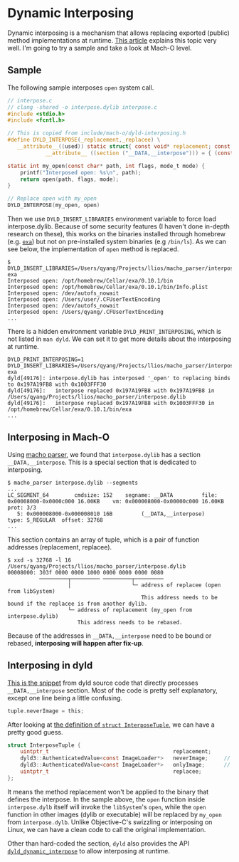 # Dynamic Interposing
Dynamic interposing is a mechanism that allows replacing exported (public) method implementations at runtime. [This article](https://www.emergetools.com/blog/posts/DyldInterposing) explains this topic very well. I'm going to try a sample and take a look at Mach-O level.

## Sample
The following sample interposes `open` system call.

``` c
// interpose.c
// clang -shared -o interpose.dylib interpose.c
#include <stdio.h>
#include <fcntl.h>

// This is copied from include/mach-o/dyld-interposing.h
#define DYLD_INTERPOSE(_replacement,_replacee) \
   __attribute__((used)) static struct{ const void* replacement; const void* replacee; } _interpose_##_replacee \
            __attribute__ ((section ("__DATA,__interpose"))) = { (const void*)(unsigned long)&_replacement, (const void*)(unsigned long)&_replacee };

static int my_open(const char* path, int flags, mode_t mode) {
    printf("Interposed open: %s\n", path);
    return open(path, flags, mode);
}

// Replace open with my_open
DYLD_INTERPOSE(my_open, open)
```

Then we use `DYLD_INSERT_LIBRARIES` environment variable to force load interpose.dylib. Because of some security features (I haven't done in-depth research on these), this works on the binaries installed through homebrew (e.g. [`exa`](https://github.com/ogham/exa)) but not on pre-installed system binaries (e.g `/bin/ls`). As we can see below, the implementation of `open` method is replaced.

```
$ DYLD_INSERT_LIBRARIES=/Users/qyang/Projects/llios/macho_parser/interpose.dylib exa
Interposed open: /opt/homebrew/Cellar/exa/0.10.1/bin
Interposed open: /opt/homebrew/Cellar/exa/0.10.1/bin/Info.plist
Interposed open: /dev/autofs_nowait
Interposed open: /Users/user/.CFUserTextEncoding
Interposed open: /dev/autofs_nowait
Interposed open: /Users/qyang/.CFUserTextEncoding
...
```

There is a hidden environment variable `DYLD_PRINT_INTERPOSING`, which is not listed in `man dyld`. We can set it to get more details about the interposing at runtime.
```
DYLD_PRINT_INTERPOSING=1 DYLD_INSERT_LIBRARIES=/Users/qyang/Projects/llios/macho_parser/interpose.dylib exa
dyld[49176]: interpose.dylib has interposed '_open' to replacing binds to 0x197A19FB8 with 0x1003FFF30
dyld[49176]:   interpose replaced 0x197A19FB8 with 0x197A19FB8 in /Users/qyang/Projects/llios/macho_parser/interpose.dylib
dyld[49176]:   interpose replaced 0x197A19FB8 with 0x1003FFF30 in /opt/homebrew/Cellar/exa/0.10.1/bin/exa
...
```

## Interposing in Mach-O
Using [macho parser](../macho_parser/README.md), we found that `interpose.dylib` has a section `__DATA,__interpose`. This is a special section that is dedicated to interposing.
```
$ macho_parser interpose.dylib --segments
...
LC_SEGMENT_64        cmdsize: 152    segname: __DATA         file: 0x00008000-0x0000c000 16.00KB    vm: 0x000008000-0x00000c000 16.00KB   prot: 3/3
   5: 0x000008000-0x000008010 16B         (__DATA,__interpose)              type: S_REGULAR  offset: 32768
...
```
This section contains an array of tuple, which is a pair of function addresses (replacement, replacee).
```
$ xxd -s 32768 -l 16 /Users/qyang/Projects/llios/macho_parser/interpose.dylib
00008000: 303f 0000 0000 1000 0000 0000 0000 0080
          ─────────┬───────── ─────────┬─────────
                   │                   └─ address of replacee (open from libSystem)
                                          This address needs to be bound if the replacee is from another dylib.
                   └─ address of replacement (my_open from interpose.dylib)
                      This address needs to be rebased.
```

Because of the addresses in `__DATA,__interpose` need to be bound or rebased, **interposing will happen after fix-up**.

## Interposing in dyld
[This is the snippet](https://github.com/qyang-nj/llios/blob/badce36ff3ccc8dc10e937e7d55aef8e5450673d/apple_open_source/dyld/src/ImageLoaderMachO.cpp#L1228-L1276) from dyld source code that directly processes `__DATA,__interpose` section. Most of the code is pretty self explanatory, except one line being a little confusing.

``` c
tuple.neverImage = this;
```

After looking at [the definition of `struct InterposeTuple`](https://github.com/qyang-nj/llios/blob/badce36ff3ccc8dc10e937e7d55aef8e5450673d/apple_open_source/dyld/src/ImageLoader.h#L703-L708), we can have a pretty good guess.

``` c
struct InterposeTuple {
    uintptr_t                                       replacement;
    dyld3::AuthenticatedValue<const ImageLoader*>   neverImage;		// don't apply replacement to this image
    dyld3::AuthenticatedValue<const ImageLoader*>   onlyImage;		// only apply replacement to this image
    uintptr_t                                       replacee;
};
```

It means the method replacement won't be applied to the binary that defines the interpose. In the sample above, the `open` function inside `interpose.dylb` itself will invoke the `libSystem`'s `open`, while the `open` function in other images (dylib or executable) will be replaced by `my_open` from `interpose.dylb`. Unlike Objective-C's swizzling or interposing on Linux, we can have a clean code to call the original implementation.

Other than hard-coded the section, `dyld` also provides the API [`dyld_dynamic_interpose`](https://github.com/qyang-nj/llios/blob/badce36ff3ccc8dc10e937e7d55aef8e5450673d/apple_open_source/dyld/dyld3/APIs.h#L180) to allow interposing at runtime.
